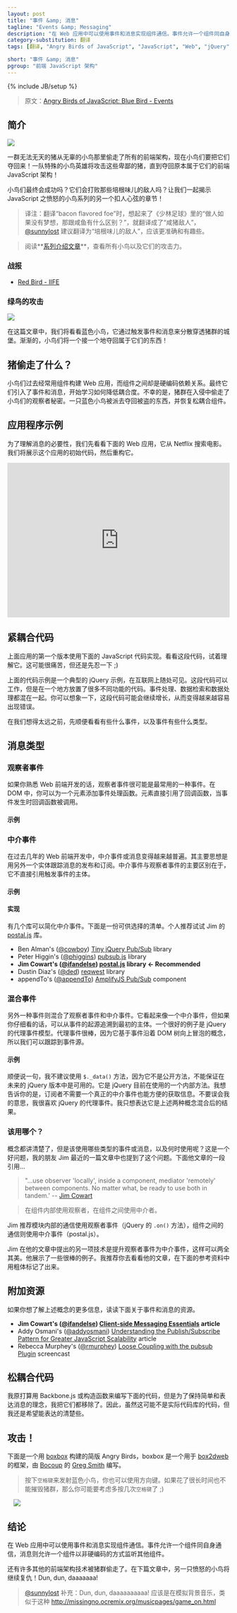 ```yaml
---
layout: post
title: "事件 &amp; 消息"
tagline: "Events &amp; Messaging"
description: "在 Web 应用中可以使用事件和消息实现组件通信。事件允许一个组件同自身通信，消息则允许一个组件以非硬编码的方式监听其他组件。"
category-substitution: 翻译
tags: [翻译, "Angry Birds of JavaScript", "JavaScript", "Web", "jQuery", "postal.js"]

short: "事件 &amp; 消息"
pgroup: "前端 JavaScript 架构"
---
```

{% include JB/setup %}

> 原文：[Angry Birds of JavaScript: Blue Bird - Events](http://www.elijahmanor.com/2013/03/angry-birds-of-javascript-blue-bird.html)

<!-- ## Introduction -->
## 简介
<!-- Blue Bird - Events & Messaging http://jsfiddle.net/LrFVp/14/ http://jsfiddle.net/LrFVp/20/ -->

![](http://2.bp.blogspot.com/-6ILPSz-pyp0/UVEnzs_iVfI/AAAAAAAAYVE/yXkm3RWutRs/s1600/angry-birds-game-for-windows-1.png)
<!-- ![](http://2.bp.blogspot.com/-6ILPSz-pyp0/UVEnzs_iVfI/AAAAAAAAYVE/yXkm3RWutRs/s320/angry-birds-game-for-windows-1.png) -->

<!-- A diabolical herd of pigs stole all of the front-end architecture from an innocent flock of birds and now they want it back! A team of special agent hero birds will attack those despicable pigs until they recover what is rightfully theirs, front-end JavaScript architecture! -->
一群无法无天的猪从无辜的小鸟那里偷走了所有的前端架构，现在小鸟们要把它们夺回来！一队特殊的小鸟英雄将攻击这些卑鄙的猪，直到夺回原本属于它们的前端 JavaScript 架构！

<!-- Will the birds be successful in the end? Will they defeat their bacon flavored foe? Let's find out together in another nail biting episode of Angry Birds of JavaScript! -->
小鸟们最终会成功吗？它们会打败那些培根味儿的敌人吗？让我们一起揭示 JavaScript 之愤怒的小鸟系列的另一个扣人心弦的章节！

> 译注：翻译“bacon flavored foe”时，想起来了《少林足球》里的“做人如果没有梦想，那跟咸鱼有什么区别？”，就翻译成了“咸猪敌人”，[@sunnylost](http://nuysoft.com/2013/04/21/angry-birds-of-javascript-orange-bird-templating/#comment-881925473) 建议翻译为“培根味儿的敌人”，应该更准确和有趣些。

<!-- > Check out the [series introduction post](http://www.elijahmanor.com/2013/03/angry-birds-of-javascript-series.html) for a list of all the birds and their attack powers. -->
> 阅读**[系列介绍文章](http://www.elijahmanor.com/2013/03/angry-birds-of-javascript-series.html)**，查看所有小鸟以及它们的攻击力。

<!-- ### Previous Attacks -->
### 战报
* [Red Bird - IIFE](http://www.elijahmanor.com/2013/03/angry-birds-of-javascript-red-bird.html)

<!-- ###  Blue Bird Attack -->
### 绿鸟的攻击
[![](http://3.bp.blogspot.com/-sJcdgjfGHVc/UU_R2M3GqgI/AAAAAAAAYSU/eb2T2_qHjxY/s200/blue-bird.png)](http://3.bp.blogspot.com/-sJcdgjfGHVc/UU_R2M3GqgI/AAAAAAAAYSU/eb2T2_qHjxY/s1600/blue-bird.png)

<!-- In this post we will take a look at the Blue Bird who triggers events and messages that scatter to infiltrate the pig's castle. Slowly, one by one, the birds will take back what it theirs to keep! -->
在这篇文章中，我们将看看蓝色小鸟，它通过触发事件和消息来分散穿透猪群的城堡。渐渐的，小鸟们将一个接一个地夺回属于它们的东西！

<!-- ## What Was Stolen by the Pigs? -->
## 猪偷走了什么？
<!-- The birds used to build their web applications with components having hard dependencies on each-other. They eventually started to learn to reduce tight coupling by introducing events and messages. Unfortunately the pigs, during their invasion, stole the birds' observer secrets. -->
<!-- One of the blue birds has been tasked with taking back what has been stolen and restore loose coupling components. -->
小鸟们过去经常用组件构建 Web 应用，而组件之间却是硬编码依赖关系。最终它们引入了事件和消息，开始学习如何降低耦合度。不幸的是，猪群在入侵中偷走了小鸟们的观察者秘密。一只蓝色小鸟被派去夺回被盗的东西，并恢复松耦合组件。

<!-- ## Sample Application -->
## 应用程序示例
<!-- In order to unpack the need for messages we will look at the following web application to search for movies from Netflix. We will uncover how this application was originally coded and then refactor along the way. -->
为了理解消息的必要性，我们先看看下面的 Web 应用，它从 Netflix 搜索电影。我们将展示这个应用的初始代码，然后重构它。

  <iframe allowfullscreen="allowfullscreen" frameborder="0" height="350" src="http://jsfiddle.net/LrFVp/14/embedded/result" width="100%">
  </iframe>

<!-- ## Tightly Coupled Code -->
## 紧耦合代码
<!-- The first version of the above application was coded using the following JavaScript code. Take a look at the code and let it start to sink in for a little bit. It may be painful, but please bar with me for a moment ;) -->
上面应用的第一个版本使用下面的 JavaScript 代码实现。看看这段代码，试着理解它。这可能很痛苦，但还是先忍一下 ;)

  <script src="https://gist.github.com/elijahmanor/5235011.js?file=tightly-coupled.js"></script>

<!-- The above code sample is a typical jQuery example that you can find across the internet. The snippet works, but there is a lot of different things happening all in the same place. You can find event handling, data retrieval, and data manipulation all mixed together. You can imagine that over time this code might continue to grow and grow and become more and more prone for errors. -->
上面的代码示例是一个典型的 jQuery 示例，在互联网上随处可见。这段代码可以工作，但是在一个地方放置了很多不同功能的代码。事件处理、数据检索和数据处理都混在一起。你可以想象一下，这段代码可能会继续增长，从而变得越来越容易出现错误。

<!-- Before we get too far, let's take a side trip and look at what messages are and what types exist. -->
在我们想得太远之前，先顺便看看有些什么事件，以及事件有些什么类型。

<!-- ## Types of Messages -->
## 消息类型
<!-- ### Observer Events -->
### 观察者事件
<!-- An observer event is probably one that you are most used to if you are familiar with front-end web development. In relation to the DOM you can think of this as adding event handlers to an element. The element has a direct reference to the callbacks that will be invoked when the event type occurs. -->
如果你熟悉 Web 前端开发的话，观察者事件很可能是最常用的一种事件。在 DOM 中，你可以为一个元素添加事件处理函数。元素直接引用了回调函数，当事件发生时回调函数被调用。

<!-- #### Example -->
#### 示例
  <script src="https://gist.github.com/elijahmanor/5235011.js?file=observer-events.js">
  </script>

<!-- ### Mediated Events -->
### 中介事件
<!-- A mediated event or message has become more common the last several years in front-end web development. The main idea here is that there is another entity that keeps track of publishing and subscribing of messages. The main difference between this and Observer events is that Mediated events aren't tied directly to the subject that invoked it. -->
在过去几年的 Web 前端开发中，中介事件或消息变得越来越普遍。其主要思想是用另外一个实体跟踪消息的发布和订阅。中介事件与观察者事件的主要区别在于，它不直接引用触发事件的主体。

<!-- #### Example -->
#### 示例
  <script src="https://gist.github.com/elijahmanor/5235011.js?file=mediated-events.js">
  </script>

<!-- #### Implementations -->
#### 实现
<!-- There are several libraries out there that facilitate mediated events. The following is a list of various libraries that you may want to choose from. My recommendation is that you look at Jim's [postal.js] library. -->
有几个库可以简化中介事件。下面是一份可供选择的清单。个人推荐试试 Jim 的 [postal.js] 库。

[postal.js]: https://github.com/postaljs/postal.js

* Ben Alman's ([@cowboy](http://twitter.com/cowboy)) [Tiny jQuery Pub/Sub](https://github.com/cowboy/jquery-tiny-pubsub) library
* Peter Higgin's ([@phiggins](http://twitter.com/phiggins)) [pubsub.js](https://github.com/phiggins42/bloody-jquery-plugins/blob/master/pubsub.js) library
* **Jim Cowart's ([@ifandelse](http://twitter.com/ifandelse)) [postal.js](https://github.com/postaljs/postal.js) library &#8592; Recommended**
* Dustin Diaz's ([@ded](http://twitter.com/ded)) [reqwest](https://github.com/ded/reqwest) library
* appendTo's ([@appendTo](http://twitter.com/appendTo)) [AmplifyJS Pub/Sub](http://amplify.js/) component

<!-- ### Hybrid Events -->
### 混合事件
<!-- There is another type of event that is sort of a hybrid between observer and mediated. This type looks like a mediated event, but if you look hard enough there you could actually trace the origin of the event back to the original subject. A good example of this is jQuery's delegated event model. Delegated events are great, but it is based on the concept of events bubbling up the DOM and therefore we can trace where it came from.  -->
另外一种事件则混合了观察者事件和中介事件。它看起来像一个中介事件，但如果你仔细看的话，可以从事件的起源追溯到最初的主体。一个很好的例子是 jQuery 的代理事件模型。代理事件很棒，因为它基于事件沿着 DOM 树向上冒泡的概念，所以我们可以跟踪到事件源。

<!-- #### Example -->
#### 示例
  <script src="https://gist.github.com/elijahmanor/5235011.js?file=hybrid-events.js">
  </script>

<!-- By the way, I don't recommend using the `$._data()` method as it is undocumented and therefore not guaranteed that it will be available in future versions of jQuery. It is an internal helper method that jQuery currently uses under the covers. However, I did want to show you that there is a way to poke around and get at information that the subscriber shouldn't have in a real "mediated event", which is why I'm calling it a hybrid event. Don't get me wrong, I love jQuery's delegated events. I just wanted to show how it is a hybrid of the two above concepts. -->
顺便说一句，我不建议使用 `$._data()` 方法，因为它不是公开方法，不能保证在未来的 jQuery 版本中是可用的。它是 jQuery 目前在使用的一个内部方法。我想告诉你的是，订阅者不需要一个真正的中介事件也能方便的获取信息。不要误会我的意思，我很喜欢 jQuery 的代理事件。我只想表达它是上述两种概念混合后的结果。

<!-- ### Which One Should Be Used? -->
### 该用哪个？
<!-- That information is all fine and good, but what type of event/message should you be using and when? That is a great question and one that my friend Jim addressed in a recent post that he wrote. The following is a quote from his article... -->
概念都讲清楚了，但是该使用哪些类型的事件或消息，以及何时使用呢？这是一个好问题，我的朋友 Jim 最近的一篇文章中也提到了这个问题。下面他文章的一段引用...

> "...use observer 'locally', inside a component, mediator 'remotely' between components. No matter what, be ready to use both in tandem.' -- [Jim Cowart](http://freshbrewedcode.com/jimcowart/2013/02/07/client-side-messaging-essentials/)

> 在组件内部使用观察者，在组件之间使用中介者。

<!-- Jim recommends using observer events (jQuery's `.on()` method) when communicating within a module and to use mediated events (postal.js) when communicating between modules. -->
Jim 推荐模块内部的通信使用观察者事件（jQuery 的 `.on()` 方法），组件之间的通信则使用中介事件（postal.js）。

<!-- Another technique that Jim brings up in his article is to promote observer events into mediated events, which gives you the both of both worlds. He has some nice examples showing how that could look. I encourage you to take a look at his article referenced below in bold. -->
Jim 在他的文章中提出的另一项技术是提升观察者事件为中介事件，这样可以两全其美。他展示了一些很棒的例子。我推荐你去看看他的文章，在下面的参考资料中用粗体标记了出来。

<!-- ## Additional Resources -->
## 附加资源
<!-- If you are interesting in more information about the above concepts you may consider looking through some of the following resources about events and messaging.  -->
如果你想了解上述概念的更多信息，读读下面关于事件和消息的资源。

* **Jim Cowart's ([@ifandelse](http://twitter.com/ifandelse)) [Client-side Messaging Essentials](http://freshbrewedcode.com/jimcowart/2013/02/07/client-side-messaging-essentials/) article**
* Addy Osmani's ([@addyosmani](http://twitter.com/addyosmani)) [Understanding the Publish/Subscribe Pattern for Greater JavaScript Scalability](http://msdn.microsoft.com/en-us/magazine/hh201955.aspx) article
* Rebecca Murphey's ([@rmurphey](http://twitter.com/rmurphey)) [Loose Coupling with the pubsub Plugin](http://net.tutsplus.com/tutorials/javascript-ajax/loose-coupling-with-the-pubsub-plugin/) screencast

<!-- ## Loosely Coupled Code -->
## 松耦合代码
<!-- I was tempted to write the following code using Backbone.js or create constructor functions, but in order to keep it simple and convey the idea of messaging I tried to remove all of that. So, this probably isn't what you'd have in your code-base, but hopefully it gets the point across.  -->
我原打算用 Backbone.js 或构造函数来编写下面的代码，但是为了保持简单和表达消息的理念，我把它们都移除了。因此，虽然这可能不是实际代码库的代码，但我还是希望能表达的清楚些。

  <script src="https://gist.github.com/elijahmanor/5235011.js?file=loosely-coupled.js">
  </script>

<!-- ## Attack! -->
## 攻击！

下面是一个用 [boxbox] 构建的简版 Angry Birds，boxbox 是一个用于 [box2dweb] 的框架，由 [Bocoup] 的 [Greg Smith] 编写。

[boxbox]: http://incompl.github.com/boxbox/
[box2dweb]: https://code.google.com/p/box2dweb/
[Bocoup]: http://bocoup.com
[Greg Smith]: http://twitter.com/_gsmith

<!-- > Press the `space bar` to launch the Red Bird and you can also use the arrow keys. If it takes you too long to destroy the pigs you might want to consider pressing the `space bar` several times ;) -->
> 按下`空格键`来发射蓝色小鸟，你也可以使用方向键。如果花了很长时间也不能摧毁猪群，那么你可能要考虑多按几次`空格键`了 ;)

<a href="http://jsfiddle.net/Gue8x/show" imageanchor="1" style="margin-left: 1em; margin-right: 1em;" target="_blank">
  <img border="0" src="http://4.bp.blogspot.com/-PRXEAO-ZYuM/UVPOS_7QrnI/AAAAAAAAYoQ/VntWqZzDWeI/s1600/Screenshot+on+3.27.2013+at+11.56.39+PM.png" />
</a>

<!-- ## Conclusion -->
## 结论
<!-- Using events and messages across your web application can help with communication. Events allow a component to communicate with itself and messages can enable other components to listen in without having a hard dependency. -->
在 Web 应用中可以使用事件和消息实现组件通信。事件允许一个组件同自身通信，消息则允许一个组件以非硬编码的方式监听其他组件。

<!-- There are many other front-end architecture techniques that have been stolen by the pigs. Tune in next time as the next Angry Bird takes its revenge! Dun, dun, daaaaaaa! -->
还有许多其他的前端架构技术被猪群偷走了。在下篇文章中，另一只愤怒的小鸟将继续复仇！Dun, dun, daaaaaaa!

> [@sunnylost](http://nuysoft.com/2013/04/21/angry-birds-of-javascript-orange-bird-templating/#comment-881925473) 补充：Dun, dun, daaaaaaaaaa! 应该是在模拟背景音乐，类似于这种 <http://missingno.ocremix.org/musicpages/game_on.html>


